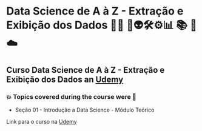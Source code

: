 # Data Science de A à Z - Extração e Exibição dos Dados 👨‍💻 🤖👽🛠️⚙️:bar_chart: :books: :game_die: ☁️
## Curso Data Science de A à Z - Extração e Exibição dos Dados an [Udemy](https://www.udemy.com/course/curso-data-science-completo/)
### :boom: Topics covered during the course were :rocket:
- Seção 01 - Introdução a Data Science - Módulo Teórico


Link para o curso na [Udemy](https://www.udemy.com/course/curso-data-science-completo/)
